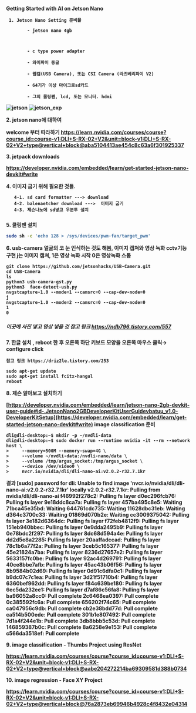 <b> Getting Started with AI on Jetson Nano

```
 1. Jetson Nano Setting 준비물
  
        - jetson nano 4gb


  
        - c type power adapter
  
        - 와이파이 동글
  
        - 웹캠(USB Camera), 또는 CSI Camera (라즈베리파이 V2)
  
        - 64기가 이상 마이크로sd카드
  
        - 그외 쿨링펜, lcd, 또는 모니터. hdmi
```
<b>

![jetson](https://github.com/user-attachments/assets/fadbd75e-5c73-4563-ac8d-f6779e17bcb3)
![jetson_exp](https://github.com/user-attachments/assets/c3ef7062-308c-4118-947c-35479fbd2581)

<b> 2. jetson nano에 대하여

<b>  welcome 부터 따라하기
       https://learn.nvidia.com/courses/course?course_id=course-v1:DLI+S-RX-02+V2&unit=block-v1:DLI+S-RX-02+V2+type@vertical+block@aba5104413ae454c8c63a6f301925337

<b> 3. jetpack downloads 

<b>      https://developer.nvidia.com/embedded/learn/get-started-jetson-nano-devkit#write

<b> 4. 이미지  굽기 위해 필요한 것들.

       4-1. sd card formatter ---> download
       4-2. balenaetcher download --->  이미지 굽기
       4-3. 제슨나노에 sd넣고 우분투 설치

  #####     
     
<b> 5. 쿨링팬 설치
``` bash
sudo sh -c 'echo 128 > /sys/devices/pwm-fan/target_pwm'
```
<b>  6. usb-camera  얼굴의 코 눈 인식하는 것도 해봄, 이미지 캡쳐와 영상 녹화 cctv기능 구현 j는 이미지 캡쳐, 1은 영상 녹화 시작 0은 영상녹화 스톱
```
git clone https://github.com/jetsonhacks/USB-Camera.git
cd USB-Camera
ls
python3 usb-camera-gst.py 
python3  face-detect-usb.py
nvgstcapture-1.0 --mode=1 --camsrc=0 --cap-dev-node=0
j
nvgstcapture-1.0 --mode=2 --camsrc=0 --cap-dev-node=0
1
0
```
#####  이곳에 사진 넣고 영상 넣을 것  참고 링크 https://ndb796.tistory.com/557


<b>  7. 한글 설치 , reboot 한 후 오른쪽 하단 키보드 모양을 오른쪽 마우스 클릭→ configure click
```
참고 링크 https://driz2le.tistory.com/253
```
```
sudo apt-get update
sudo apt-get install fcitx-hangul
reboot
```
       
<b> 8. 제슨 알아보고 설치하기
  
  [https://developer.nvidia.com/embedded/learn/jetson-nano-2gb-devkit-user-guide#id-.JetsonNano2GBDeveloperKitUserGuidevbatuu_v1.0-DeveloperKitSetup](https://developer.nvidia.com/embedded/learn/get-started-jetson-nano-devkit#write)
<b> image classification 준비
```
dli@dli-desktop:~$ mkdir -p ~/nvdli-data
dli@dli-desktop:~$ sudo docker run --runtime nvidia -it --rm --network host \
>     --memory=500M --memory-swap=4G \
>     --volume ~/nvdli-data:/nvdli-nano/data \
>     --volume /tmp/argus_socket:/tmp/argus_socket \
>     --device /dev/video0 \
>     nvcr.io/nvidia/dli/dli-nano-ai:v2.0.2-r32.7.1kr
```
<b>  결과 
[sudo] password for dli: 
Unable to find image 'nvcr.io/nvidia/dli/dli-nano-ai:v2.0.2-r32.7.1kr' locally
v2.0.2-r32.7.1kr: Pulling from nvidia/dli/dli-nano-ai
f46992f278c2: Pulling fs layer 
d0ec296fcb76: Pulling fs layer 
9e18ddc8ca7a: Pulling fs layer 
457ba495c8e5: Waiting 
71bca45e35bd: Waiting 
644761cdc735: Waiting 
11628dbc31eb: Waiting 
d364c3700c33: Waiting 
01869d070b2e: Waiting 
cc3009375042: Pulling fs layer 
3e182d6364dc: Pulling fs layer 
f72feb4812f9: Pulling fs layer 
151eb940bbec: Pulling fs layer 
0e9dda2495b9: Pulling fs layer 
0e78bdc2f297: Pulling fs layer 
8dc68d594a4e: Pulling fs layer 
dd2d5e8a2285: Pulling fs layer 
20aaffadccad: Pulling fs layer 
78c1b6a77f2a: Pulling fs layer 
3ceb5c165377: Pulling fs layer 
45e21824a7ba: Pulling fs layer 
8236d27657e2: Pulling fs layer 
5633157fc0be: Pulling fs layer 
92ac4d269791: Pulling fs layer 
40ce8bbe7afb: Pulling fs layer 
45ac43b06f56: Pulling fs layer 
8b9584b02d69: Pulling fs layer 
0d91c6dfa0c1: Pulling fs layer 
b9dc07c7c1ea: Pulling fs layer 
3d21f51710b4: Pulling fs layer 
6360bef962dd: Pulling fs layer 
f84c639be180: Pulling fs layer 
6ec5da232ee1: Pulling fs layer 
d7af86c56fa8: Pulling fs layer 
ba96052a8cc0: Pull complete 
2c6468ea0397: Pull complete 
0c385592fc6a: Pull complete 
656202f74c65: Pull complete 
ca047956c9db: Pull complete 
cb2e38bdd77d: Pull complete 
ca514b500ede: Pull complete 
301b1e807492: Pull complete 
7d1a4f244e1b: Pull complete 
3db8bbb5c53d: Pull complete 
146859387b0c: Pull complete 
8a6258e9e153: Pull complete 
c566da3518ef: Pull complete 

<b> 9. image classification  -  Thumbs Project  using ResNet

  https://learn.nvidia.com/courses/course?course_id=course-v1:DLI+S-RX-02+V2&unit=block-v1:DLI+S-RX-02+V2+type@vertical+block@aabe204272214ba69309581d388b0734

  <b> 10. image regression  -  Face XY Project

  https://learn.nvidia.com/courses/course?course_id=course-v1:DLI+S-RX-02+V2&unit=block-v1:DLI+S-RX-02+V2+type@vertical+block@76a2873eb69946b4928c4f8432e04314
